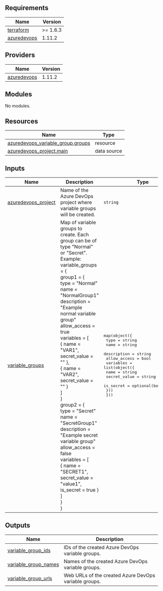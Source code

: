 ## Requirements

| Name | Version |
|------|---------|
| <a name="requirement_terraform"></a> [terraform](#requirement\_terraform) | >= 1.6.3 |
| <a name="requirement_azuredevops"></a> [azuredevops](#requirement\_azuredevops) | 1.11.2 |

## Providers

| Name | Version |
|------|---------|
| <a name="provider_azuredevops"></a> [azuredevops](#provider\_azuredevops) | 1.11.2 |

## Modules

No modules.

## Resources

| Name | Type |
|------|------|
| [azuredevops_variable_group.groups](https://registry.terraform.io/providers/microsoft/azuredevops/1.11.2/docs/resources/variable_group) | resource |
| [azuredevops_project.main](https://registry.terraform.io/providers/microsoft/azuredevops/1.11.2/docs/data-sources/project) | data source |

## Inputs

| Name | Description | Type | Default | Required |
|------|-------------|------|---------|:--------:|
| <a name="input_azuredevops_project"></a> [azuredevops\_project](#input\_azuredevops\_project) | Name of the Azure DevOps project where variable groups will be created. | `string` | n/a | yes |
| <a name="input_variable_groups"></a> [variable\_groups](#input\_variable\_groups) | Map of variable groups to create. Each group can be of type "Normal" or "Secret".<br/>Example:<br/>variable\_groups = {<br/>  group1 = {<br/>    type        = "Normal"<br/>    name        = "NormalGroup1"<br/>    description = "Example normal variable group"<br/>    allow\_access = true<br/>    variables = [<br/>      { name = "VAR1", secret\_value = "" },<br/>      { name = "VAR2", secret\_value = "" }<br/>    ]<br/>  }<br/>  group2 = {<br/>    type        = "Secret"<br/>    name        = "SecretGroup1"<br/>    description = "Example secret variable group"<br/>    allow\_access = false<br/>    variables = [<br/>      { name = "SECRET1", secret\_value = "value1", is\_secret = true }<br/>    ]<br/>  }<br/>} | <pre>map(object({<br/>    type         = string<br/>    name         = string<br/>    description  = string<br/>    allow_access = bool<br/>    variables = list(object({<br/>      name         = string<br/>      secret_value = string<br/>      is_secret    = optional(bool, false)<br/>    }))<br/>  }))</pre> | n/a | yes |

## Outputs

| Name | Description |
|------|-------------|
| <a name="output_variable_group_ids"></a> [variable\_group\_ids](#output\_variable\_group\_ids) | IDs of the created Azure DevOps variable groups. |
| <a name="output_variable_group_names"></a> [variable\_group\_names](#output\_variable\_group\_names) | Names of the created Azure DevOps variable groups. |
| <a name="output_variable_group_urls"></a> [variable\_group\_urls](#output\_variable\_group\_urls) | Web URLs of the created Azure DevOps variable groups. |
